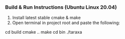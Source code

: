 ### Build & Run Instructions (Ubuntu Linux 20.04)
1. Install latest stable cmake & make
2. Open terminal in project root and paste the following:

cd build
cmake ..
make
cd bin
./taraxa
